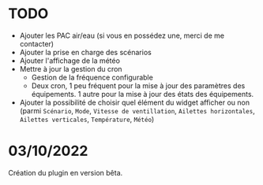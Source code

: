 # TODO
 - Ajouter les PAC air/eau (si vous en possédez une, merci de me contacter)
 - Ajouter la prise en charge des scénarios
 - Ajouter l'affichage de la météo
 - Mettre à jour la gestion du cron
    - Gestion de la fréquence configurable
    - Deux cron, 1 peu fréquent pour la mise à jour des paramètres des équipements. 1 autre pour la mise à jour des états des équipements.
 - Ajouter la possibilité de choisir quel élément du widget afficher ou non (parmi `Scénario`, `Mode`, `Vitesse de ventillation`, `Ailettes horizontales`, `Ailettes verticales`, `Température`, `Météo`)

# 03/10/2022
Création du plugin en version bêta.